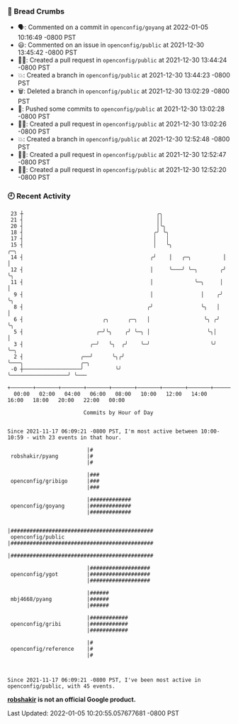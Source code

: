 ### 🍞 Bread Crumbs

 * 🗣: Commented on a commit in `openconfig/goyang` at 2022-01-05 10:16:49 -0800 PST
 * 😃: Commented on an issue in `openconfig/public` at 2021-12-30 13:45:42 -0800 PST
 * ✍🏼: Created a pull request in `openconfig/public` at 2021-12-30 13:44:24 -0800 PST
 * 💥: Created a branch in `openconfig/public` at 2021-12-30 13:44:23 -0800 PST
 * 🗑: Deleted a branch in `openconfig/public` at 2021-12-30 13:02:29 -0800 PST
 * 🚢: Pushed some commits to `openconfig/public` at 2021-12-30 13:02:28 -0800 PST
 * ✍🏼: Created a pull request in `openconfig/public` at 2021-12-30 13:02:26 -0800 PST
 * 💥: Created a branch in `openconfig/public` at 2021-12-30 12:52:48 -0800 PST
 * ✍🏼: Created a pull request in `openconfig/public` at 2021-12-30 12:52:47 -0800 PST
 * ✍🏼: Created a pull request in `openconfig/public` at 2021-12-30 12:52:20 -0800 PST

### 🕘 Recent Activity
```
 23 ┼                                          ╭╮
 21 ┤                                          ││
 20 ┤                                          │╰╮
 18 ┤                                         ╭╯ ╰╮
 17 ┤                                         │   │
 15 ┤                                         │   ╰╮                ╭─╮
 14 ┤                                        ╭╯    │   ╭─╮          │ │
 12 ┤                                        │     ╰───╯ ╰─╮       ╭╯ ╰╮
 11 ┤                                        │             ╰─╮     │   │
  9 ┤                                        │               │    ╭╯   ╰╮
  8 ┤                                       ╭╯               ╰╮   │     │
  6 ┤                         ╭╮      ╭─╮   │                 ╰╮ ╭╯     ╰╮
  5 ┤                       ╭─╯╰╮    ╭╯ ╰─╮ │                  ╰╮│       │
  3 ┤                     ╭─╯   ╰╮  ╭╯    ╰─╯                   ╰╯       ╰─╮
  2 ┤                  ╭──╯      ╰╮╭╯                                      ╰───╮                  ╭─╮
 -0 ┼──────────────────╯          ╰╯                                           ╰──────────────────╯ ╰───
    +───────+───────+───────+───────+───────+───────+───────+───────+───────+───────+───────+───────+────
  00:00   02:00   04:00   06:00   08:00   10:00   12:00   14:00   16:00   18:00   20:00   22:00   00:00   

						Commits by Hour of Day


Since 2021-11-17 06:09:21 -0800 PST, I'm most active between 10:00-10:59 - with 23 events in that hour.

```



```
                         |#
 robshakir/pyang         |#
                         |#

                         |###
 openconfig/gribigo      |###
                         |###

                         |#############
 openconfig/goyang       |#############
                         |#############

                         |#############################################
 openconfig/public       |#############################################
                         |#############################################

                         |###################
 openconfig/ygot         |###################
                         |###################

                         |######
 mbj4668/pyang           |######
                         |######

                         |############
 openconfig/gribi        |############
                         |############

                         |#
 openconfig/reference    |#
                         |#



Since 2021-11-17 06:09:21 -0800 PST, I've been most active in openconfig/public, with 45 events.

```
**[robshakir](mailto:robjs@google.com) is not an official Google product.**  


Last Updated: 2022-01-05 10:20:55.057677681 -0800 PST
